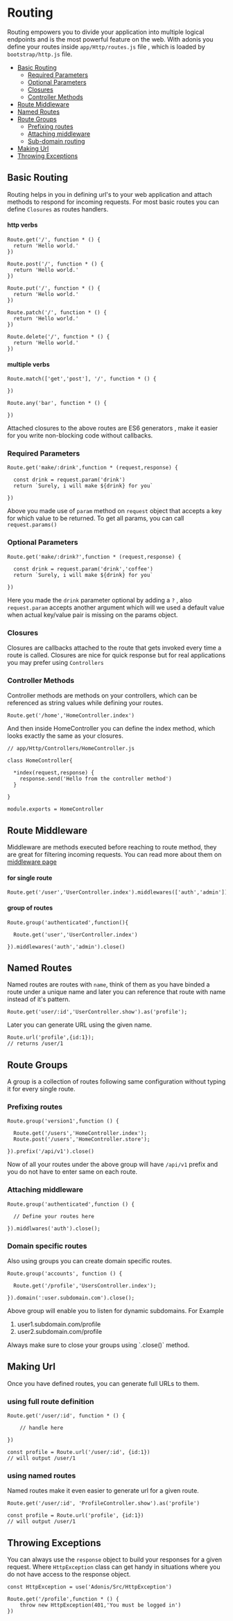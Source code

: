 
# Routing

Routing empowers you to divide your application into multiple logical endpoints and is the most powerful feature on the web.
With adonis you define your routes inside `app/Http/routes.js` file , which is loaded by `bootstrap/http.js` file.


- [Basic Routing](#basic-routing)
    - [Required Parameters](#required-parameters)
    - [Optional Parameters](#optional-parameters)
    - [Closures](#closures)
    - [Controller Methods](#controller-methods)
- [Route Middleware](#route-middleware)
- [Named Routes](#named-routes)
- [Route Groups](#route-groups)
    - [Prefixing routes](#prefixing-routes)
    - [Attaching middleware](#attaching-middleware)
    - [Sub-domain routing](#domain-specific-routes)
- [Making Url](#making-url)
- [Throwing Exceptions](#throwing-exceptions)


## Basic Routing

Routing helps in you in defining url's to your web application and attach methods to respond for incoming requests. For most basic routes you can define `Closures` as routes handlers.



#### http verbs

```javascript,line-numbers
Route.get('/', function * () {
  return 'Hello world.'
})

Route.post('/', function * () {
  return 'Hello world.'
})

Route.put('/', function * () {
  return 'Hello world.'
})

Route.patch('/', function * () {
  return 'Hello world.'
})

Route.delete('/', function * () {
  return 'Hello world.'
})
```

#### multiple verbs

```javascript,line-numbers
Route.match(['get','post'], '/', function * () {

})

Route.any('bar', function * () {

})

```

Attached closures to the above routes are ES6 generators , make it easier for you write non-blocking code without callbacks.


### Required Parameters

```javascript,line-numbers
Route.get('make/:drink',function * (request,response) {

  const drink = request.param('drink')
  return `Surely, i will make ${drink} for you`

})
```

Above you made use of `param` method on `request` object that accepts a key for which value to be returned.
To get all params, you can call `request.params()`


### Optional Parameters

```javascript,line-numbers
Route.get('make/:drink?',function * (request,response) {

  const drink = request.param('drink','coffee')
  return `Surely, i will make ${drink} for you`

})
```

Here you made the `drink` parameter optional by adding a `?` , also `request.param` accepts another argument which will we used a default value when actual key/value pair is missing on the params object.

### Closures

Closures are callbacks attached to the route that gets invoked every time a route is called. Closures are nice for quick response but for real applications you may prefer using `Controllers`


### Controller Methods

Controller methods are methods on your controllers, which can be referenced as string values while defining your routes.

```javascript,line-numbers
Route.get('/home','HomeController.index')
```

And then inside HomeController you can define the index method, which looks exactly the same as your closures.

```javascript,line-numbers
// app/Http/Controllers/HomeController.js

class HomeController{

  *index(request,response) {
    response.send('Hello from the controller method')
  }

}

module.exports = HomeController
```


## Route Middleware

Middleware are methods executed before reaching to route method, they are great for filtering incoming requests. You can read more about them on [middleware page](middleware)


#### for single route

```javascript,line-numbers
Route.get('/user','UserController.index').middlewares(['auth','admin'])
```

#### group of routes

```javascript,line-numbers
Route.group('authenticated',function(){

  Route.get('user','UserController.index')

}).middlewares('auth','admin').close()
```


## Named Routes

Named routes are routes with `name`, think of them as you have binded a route under a unique name and later you can reference that route with name instead of it's pattern.

```javascript,line-numbers
Route.get('user/:id','UserController.show').as('profile');
```

Later you can generate URL using the given name.

```javascript,line-numbers
Route.url('profile',{id:1});
// returns /user/1
```

## Route Groups

A group is a collection of routes following same configuration without typing it for every single route.


### Prefixing routes

```javascript,line-numbers
Route.group('version1',function () {

  Route.get('/users','HomeController.index');
  Route.post('/users','HomeController.store');

}).prefix('/api/v1').close()
```

Now of all your routes under the above group will have `/api/v1` prefix and you do not have to enter same on each route.

### Attaching middleware

```javascript,line-numbers
Route.group('authenticated',function () {

  // Define your routes here

}).middlwares('auth').close();
```

### Domain specific routes

Also using groups you can create domain specific routes.

```javascript,line-numbers
Route.group('accounts', function () {

  Route.get('/profile','UsersController.index');

}).domain(':user.subdomain.com').close();
```

Above group will enable you to listen for dynamic subdomains. For Example

1. user1.subdomain.com/profile
2. user2.subdomain.com/profile

<div class='__note'>
    <p>Always make sure to close your groups using `.close()` method.</p>
</div>


## Making Url

Once you have defined routes, you can generate full URLs to them.


### using full route definition

```javascript,line-numbers
Route.get('/user/:id', function * () {

    // handle here

})

const profile = Route.url('/user/:id', {id:1})
// will output /user/1

```


### using named routes

Named routes make it even easier to generate url for a given route.

```javascript,line-numbers
Route.get('/user/:id', 'ProfileController.show').as('profile')

const profile = Route.url('profile', {id:1})
// will output /user/1

```



## Throwing Exceptions

You can always use the `response` object to build your responses for a given request. Where `HttpException` class can get handy in situations where you do not have access to the response object.

```javascript,line-numbers
const HttpException = use('Adonis/Src/HttpException')

Route.get('/profile',function * () {
    throw new HttpException(401,'You must be logged in')
})

```
